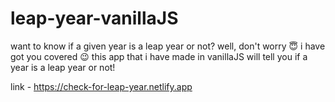 # leap-year-vanillaJS
 
want to know if a given year is a leap year or not? well, don't worry 😇 i have got you covered 😉 this app that i have made in vanillaJS will tell you if a year is a leap year or not! 

link - https://check-for-leap-year.netlify.app
